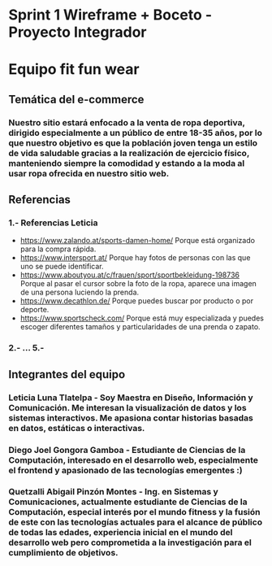 # Sprint 1 Wireframe + Boceto - Proyecto Integrador 
# Equipo fit fun wear

## Temática del e-commerce
### Nuestro sitio estará enfocado a la venta de ropa deportiva, dirigido especialmente a un público de entre 18-35 años, por lo que nuestro objetivo es que la población joven tenga un estilo de vida saludable gracias a la realización de ejercicio físico, manteniendo siempre la comodidad y estando a la moda al usar ropa ofrecida en nuestro sitio web.

## Referencias
### 1.- Referencias Leticia
* <https://www.zalando.at/sports-damen-home/> 
    Porque está organizado para la compra rápida.
* <https://www.intersport.at/>
    Porque hay fotos de personas con las que uno se puede identificar.
* <https://www.aboutyou.at/c/frauen/sport/sportbekleidung-198736>
    Porque al pasar el cursor sobre la foto de la ropa, aparece una imagen de una persona luciendo la prenda.
* <https://www.decathlon.de/>
    Porque puedes buscar por producto o por deporte.
* <https://www.sportscheck.com/>
    Porque está muy especializada y puedes escoger diferentes tamaños y particularidades de una prenda o zapato.
### 2.- ... 5.-

## Integrantes del equipo
### Leticia Luna Tlatelpa - Soy Maestra en Diseño, Información y Comunicación. Me interesan la visualización de datos y los sistemas interactivos. Me apasiona contar historias basadas en datos, estáticas o interactivas.
### Diego Joel Gongora Gamboa - Estudiante de Ciencias de la Computación, interesado en el desarrollo web, especialmente el frontend y apasionado de las tecnologías emergentes :)
### Quetzalli Abigail Pinzón Montes - Ing. en Sistemas y Comunicaciones, actualmente estudiante de Ciencias de la Computación, especial interés por el mundo fitness y la fusión de este con las tecnologías actuales para el alcance de público de todas las edades, experiencia inicial en el mundo del desarrollo web pero comprometida a la investigación para el cumplimiento de objetivos.